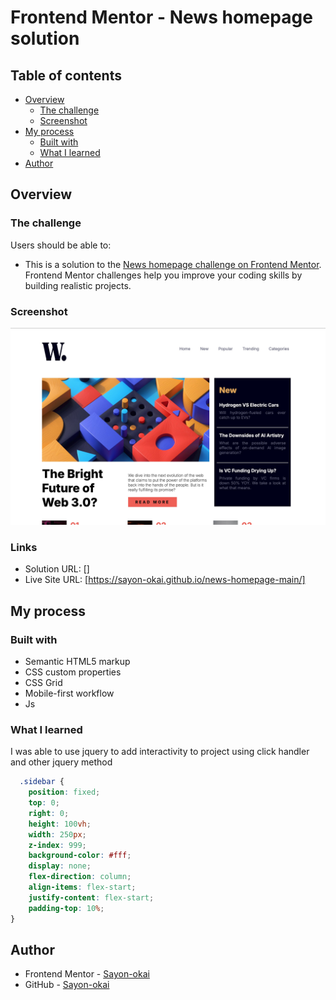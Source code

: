 # Frontend Mentor - News homepage solution


## Table of contents

- [Overview](#overview)
  - [The challenge](#the-challenge)
  - [Screenshot](#screenshot)
- [My process](#my-process)
  - [Built with](#built-with)
  - [What I learned](#what-i-learned)
- [Author](#author)




## Overview

### The challenge

Users should be able to:

- This is a solution to the [News homepage challenge on Frontend Mentor](https://www.frontendmentor.io/challenges/news-homepage-H6SWTa1MFl). Frontend Mentor challenges help you improve your coding skills by building realistic projects. 


### Screenshot

![](./screenshot.jpg)



### Links

- Solution URL: []
- Live Site URL: [https://sayon-okai.github.io/news-homepage-main/]

## My process

### Built with

- Semantic HTML5 markup
- CSS custom properties
- CSS Grid
- Mobile-first workflow
- Js



### What I learned

I was able to use jquery to add interactivity to project using click handler 
and other jquery method 




```css
  .sidebar {
    position: fixed;
    top: 0;
    right: 0;
    height: 100vh;
    width: 250px;
    z-index: 999;
    background-color: #fff;
    display: none;
    flex-direction: column;
    align-items: flex-start;
    justify-content: flex-start;
    padding-top: 10%;
}
```

## Author

- Frontend Mentor - [Sayon-okai](https://www.frontendmentor.io/profile/Sayon-okai)
- GitHub - [Sayon-okai](https://github.com/Sayon-okai)



